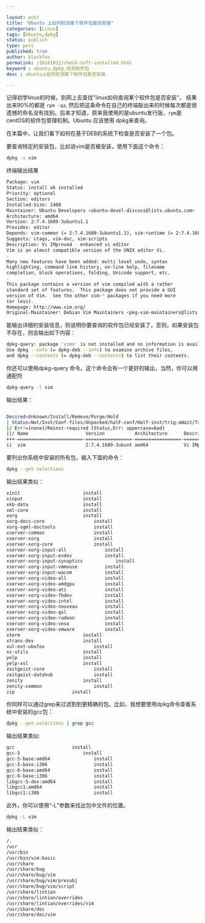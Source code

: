```yaml
---

layout: post
title: "Ubuntu 上如何检测某个软件包是否安装"
categories: [Linux]
tags: [Ubuntu,dpkg]
status: publish
type: post
published: true
author: blackfox
permalink: /20161012/check-soft-installed.html
keyword : ubuntu,dpkg,检测软件包
desc : ubuntu上如何检测某个软件包是否安装

---
```


记得初学linux的时候，到网上去查找"linux如何查询某个软件包是否安装"， 结果出来90%的都是 <code class="scode">rpm -qa</code>, 然后把这条命令在自己的终端敲出来的时候每次都是很遗憾的命名没有找到。后来才知道，原来我使用的是ubuntu发行版，<code class="scode">rpm</code>是centOS的软件包管理机制。Ubuntu 应该使用 dpkg来查询。

在本篇中，让我们看下如何在基于DEB的系统下检查是否安装了一个包。

要查询特定的安装包，比如说vim是否被安装，使用下面这个命令：

```bash
dpkg -s vim
```
终端输出结果

```bash
Package: vim
Status: install ok installed
Priority: optional
Section: editors
Installed-Size: 2400
Maintainer: Ubuntu Developers <ubuntu-devel-discuss@lists.ubuntu.com>
Architecture: amd64
Version: 2:7.4.1689-3ubuntu1.1
Provides: editor
Depends: vim-common (= 2:7.4.1689-3ubuntu1.1), vim-runtime (= 2:7.4.1689-3ubuntu1.1), libacl1 (>= 2.2.51-8), libc6 (>= 2.15), libgpm2 (>= 1.20.4), libpython3.5 (>= 3.5.0~b1), libselinux1 (>= 1.32), libtinfo5 (>= 6)
Suggests: ctags, vim-doc, vim-scripts
Description: Vi IMproved - enhanced vi editor
Vim is an almost compatible version of the UNIX editor Vi.
.
Many new features have been added: multi level undo, syntax
highlighting, command line history, on-line help, filename
completion, block operations, folding, Unicode support, etc.
.
This package contains a version of vim compiled with a rather
standard set of features.  This package does not provide a GUI
version of Vim.  See the other vim-* packages if you need more
(or less).
Homepage: http://www.vim.org/
Original-Maintainer: Debian Vim Maintainers <pkg-vim-maintainers@lists.alioth.debian.org>

```
能输出详细的安装信息，则说明你要查询的软件包已经安装了，否则，如果安装包不存在，则会输出如下内容：

```bash
dpkg-query: package 'vims' is not installed and no information is available
Use dpkg --info (= dpkg-deb --info) to examine archive files,
and dpkg --contents (= dpkg-deb --contents) to list their contents.
```

你还可以使用dpkg-query 命令。这个命令会有一个更好的输出，当然，你可以用通配符

```bash
dpkg-query -l vim
```

输出结果：

```bash

Desired=Unknown/Install/Remove/Purge/Hold
| Status=Not/Inst/Conf-files/Unpacked/halF-conf/Half-inst/trig-aWait/Trig-pend
|/ Err?=(none)/Reinst-required (Status,Err: uppercase=bad)
||/ Name                     Version           Architecture      Description
+++-========================-=================-=================-=====================================================
ii  vim                      2:7.4.1689-3ubunt amd64             Vi IMproved - enhanced vi editor
```

要列出你系统中安装的所有包，输入下面的命令：

```bash
dpkg --get-selections
```

输出结果类似：

```bash
xinit						install
xinput						install
xkb-data					install
xml-core					install
xorg						install
xorg-docs-core					install
xorg-sgml-doctools				install
xserver-common					install
xserver-xorg					install
xserver-xorg-core				install
xserver-xorg-input-all				install
xserver-xorg-input-evdev			install
xserver-xorg-input-synaptics			install
xserver-xorg-input-vmmouse			install
xserver-xorg-input-wacom			install
xserver-xorg-video-all				install
xserver-xorg-video-amdgpu			install
xserver-xorg-video-ati				install
xserver-xorg-video-fbdev			install
xserver-xorg-video-intel			install
xserver-xorg-video-nouveau			install
xserver-xorg-video-qxl				install
xserver-xorg-video-radeon			install
xserver-xorg-video-vesa				install
xserver-xorg-video-vmware			install
xterm						install
xtrans-dev					install
xul-ext-ubufox					install
xz-utils					install
yelp						install
yelp-xsl					install
zeitgeist-core					install
zeitgeist-datahub				install
zenity						install
zenity-common					install
zip						install
```

你同样可以通过grep来过滤割到更精确的包。比如，我想要使用dpkg命令查看系统中安装的gcc包：

```bash
dpkg --get-selections | grep gcc
```
输出结果类似:

```bash
gcc						install
gcc-5						install
gcc-5-base:amd64				install
gcc-5-base:i386					install
gcc-6-base:amd64				install
gcc-6-base:i386					install
libgcc-5-dev:amd64				install
libgcc1:amd64					install
libgcc1:i386					install
```

此外，你可以使用“-L”参数来找出包中文件的位置。


```bash
dpkg -L vim
```

输出结果类似：

```bash
/.
/usr
/usr/bin
/usr/bin/vim.basic
/usr/share
/usr/share/bug
/usr/share/bug/vim
/usr/share/bug/vim/presubj
/usr/share/bug/vim/script
/usr/share/lintian
/usr/share/lintian/overrides
/usr/share/lintian/overrides/vim
/usr/share/doc
/usr/share/doc/vim
```
